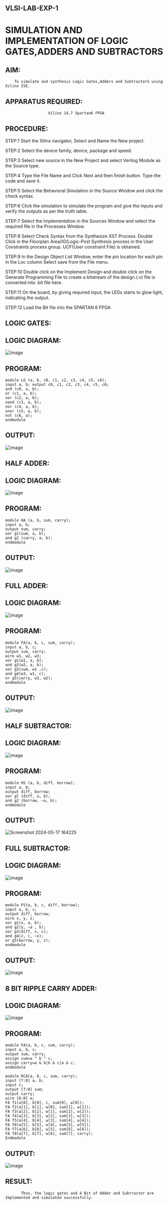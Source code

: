 ## VLSI-LAB-EXP-1
# SIMULATION AND IMPLEMENTATION  OF LOGIC GATES,ADDERS AND SUBTRACTORS 

## AIM: 
        To simulate and synthesis Logic Gates,Adders and SubtractorS using Xilinx ISE.

## APPARATUS REQUIRED: 
                       Xilinx 14.7 Spartan6 FPGA

## PROCEDURE: 
STEP:1 Start the Xilinx navigator, Select and Name the New project. 

STEP:2 Select the device family, device, package and speed. 

STEP:3 Select new source in the New Project and select Verilog Module as the Source type.

STEP:4 Type the File Name and Click Next and then finish button. Type the code and save it. 

STEP:5 Select the Behavioral Simulation in the Source Window and click the check syntax. 

STEP:6 Click the simulation to simulate the program and give the inputs and verify the outputs as per the truth table. 

STEP:7 Select the Implementation in the Sources Window and select the required file in the Processes Window. 

STEP:8 Select Check Syntax from the Synthesize XST Process. Double Click in the Floorplan Area/IO/Logic-Post Synthesis process in the User Constraints process group. UCF(User 
       constraint File) is obtained.
       
STEP:9 In the Design Object List Window, enter the pin location for each pin in the Loc column Select save from the File menu. 

STEP:10 Double click on the Implement Design and double click on the Generate Programming File to create a bitstream of the design.(.v) file is converted into .bit file here.

STEP:11 On the board, by giving required input, the LEDs starts to glow light, indicating the output.

STEP:12 Load the Bit file into the SPARTAN 6 FPGA

## LOGIC GATES:

## LOGIC DIAGRAM:
![image](https://github.com/navaneethans/VLSI-LAB-EXPERIMENTS/assets/6987778/ee17970c-3ac9-4603-881b-88e2825f41a4)

## PROGRAM:
```
module LG (a, b, c0, c1, c2, c3, c4, c5, c6);
input a, b; output c0, c1, c2, c3, c4, c5, c6; 
and (c0, a, b); 
or (c1, a, b); 
xor (c2, a, b); 
nand (c3, a, b);
nor (c4, a, b); 
xnor (c5, a, b); 
not (c6, a); 
endmodule
```
## OUTPUT:
![image](https://github.com/reshmasundar18/VLSI-LAB-EXP-1/assets/166894571/a71d0f73-10b1-49aa-8891-590dff15ba38)

## HALF ADDER:

## LOGIC DIAGRAM:
![image](https://github.com/navaneethans/VLSI-LAB-EXPERIMENTS/assets/6987778/0e1ecb96-0c25-4556-832b-aeeedfdfe7b9)

## PROGRAM:
```
module HA (a, b, sum, carry); 
input a, b;
output sum, carry; 
xor g1(sum, a, b);
and g2 (carry, a, b);
endmodule
```
## OUTPUT:
![image](https://github.com/reshmasundar18/VLSI-LAB-EXP-1/assets/166894571/363543f6-51a9-4559-ae6c-eccebb9f2a18)

## FULL ADDER:

## LOGIC DIAGRAM:
![image](https://github.com/navaneethans/VLSI-LAB-EXPERIMENTS/assets/6987778/9bb3964c-438f-469d-a3de-c1cca6f323fb)

## PROGRAM:
```
module FA(a, b, c, sum, carry);
input a, b, c; 
output sum, carry; 
wire w1, w2, w3; 
xor g1(w1, a, b); 
and g2(w2, a, b); 
xor g3(sum, w1 ,c); 
and g4(w3, w1, c);
or g5(carry, w3, w2); 
endmodule
```
## OUTPUT:
![image](https://github.com/reshmasundar18/VLSI-LAB-EXP-1/assets/166894571/7627174c-0a20-489a-8db3-5aed6b9f0b45)

## HALF SUBTRACTOR:

## LOGIC DIAGRAM:
![image](https://github.com/navaneethans/VLSI-LAB-EXPERIMENTS/assets/6987778/731470b7-eb4e-49f8-8bb7-2994052a7184)

## PROGRAM:
```
module HS (a, b, diff, borrow);
input a, b; 
output diff, borrow;
xor gl (diff, a, b); 
and g2 (borrow, ~a, b);
endmodule
```
## OUTPUT:
![Screenshot 2024-05-17 164225](https://github.com/reshmasundar18/VLSI-LAB-EXP-1/assets/166894571/083a5864-26bc-4211-ad49-4dffc7d48d13)

## FULL SUBTRACTOR:

## LOGIC DIAGRAM:
![image](https://github.com/navaneethans/VLSI-LAB-EXPERIMENTS/assets/6987778/d66f874b-c1f2-44b3-a035-7149b56430c1)

## PROGRAM:
```
module FS(a, b, c, diff, borrow); 
input a, b, c;
output diff, borrow; 
wire x, y, z; 
xor g1(x, a, b);
and g2(y, ~a , b);
xor g3(diff, x, c);
and g4(z, c, ~x);
or g5(borrow, y, z);
endmodule
```
## OUTPUT:
![image](https://github.com/reshmasundar18/VLSI-LAB-EXP-1/assets/166894571/5967c88b-0da2-4a63-818a-f5d4b1964250)

## 8 BIT RIPPLE CARRY ADDER:

## LOGIC DIAGRAM:
![image](https://github.com/navaneethans/VLSI-LAB-EXPERIMENTS/assets/6987778/7385a408-40a5-4203-8050-b72818622d79)

## PROGRAM:
```
module FA(a, b, c, sum, carry); 
input a, b, c;
output sum, carry; 
assign sum=a ^ b ^ c;
assign carry=a & b|b & c|a & c;
endmodule 

module RCA(a, b, c, sum, carry);
input [7:0] a, b; 
input c; 
output [7:0] sum;
output carry;
wire [6:0] w;
FA f1(a[0], b[0], c, sum[0], w[0]); 
FA f2(a[1], b[1], w[0], sum[1], w[1]); 
FA f3(a[2], b[2], w[1], sum[2], w[2]); 
FA f4(a[3], b[3], w[2], sum[3], w[3]); 
FA f5(a[4], b[4], w[3], sum[4], w[4]); 
FA f6(a[5], b[5], w[4], sum[5], w[5]); 
FA f7(a[6], b[6], w[5], sum[6], w[6]);
FA f8(a[7], b[7], w[6], sum[7], carry);
Endmodule

```
## OUTPUT:
![image](https://github.com/reshmasundar18/VLSI-LAB-EXP-1/assets/166894571/896b6601-611e-4dc6-99a5-50d00069c0b1)



## RESULT:
           Thus, the logic gates and 4 Bit of Adder and Subtractor are Implemented and simulated successfully.

